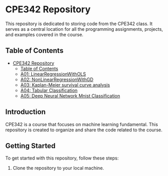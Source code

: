 # CPE342 Repository

This repository is dedicated to storing code from the CPE342 class. It serves as a central location for all the programming assignments, projects, and examples covered in the course.

## Table of Contents

- [CPE342 Repository](#cpe342-repository)
  - [Table of Contents](#table-of-contents)
  - [A01: LinearRegressionWithOLS](cpe342_a01_1052.ipynb)
  - [A02: NonLinearRegressionWithGD](cpe342_a02_1052.ipynb)
  - [A03: Kaplan-Meier survival curve analysis](cpe342_a03_1052.ipynb)
  - [A04: Tabular Classification](cpe342_a04_1052.ipynb)
  - [A05: Deep Neural Network Mnist Classification](cpe342_a0ถ_1052.ipynb)

## Introduction

CPE342 is a course that focuses on machine learning fundamental. This repository is created to organize and share the code related to the course.

## Getting Started

To get started with this repository, follow these steps:

1. Clone the repository to your local machine.
